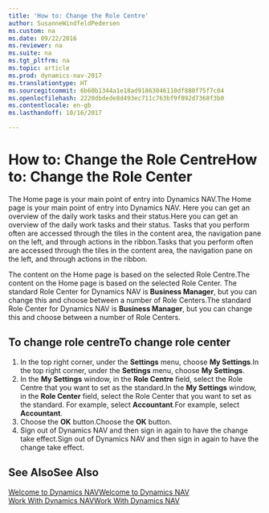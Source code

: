 ```yaml
---
title: 'How to: Change the Role Centre'
author: SusanneWindfeldPedersen
ms.custom: na
ms.date: 09/22/2016
ms.reviewer: na
ms.suite: na
ms.tgt_pltfrm: na
ms.topic: article
ms.prod: dynamics-nav-2017
ms.translationtype: HT
ms.sourcegitcommit: 6b60b1344a1e18ad91863046110df880f75f7c04
ms.openlocfilehash: 2220dbdede8d493ec711c763bf9f092d7368f3b0
ms.contentlocale: en-gb
ms.lasthandoff: 10/16/2017

---
```


# <a name="how-to-change-the-role-center"></a><span data-ttu-id="a7b30-102">How to: Change the Role Centre</span><span class="sxs-lookup"><span data-stu-id="a7b30-102">How to: Change the Role Center</span></span>
<span data-ttu-id="a7b30-103">The Home page is your main point of entry into Dynamics NAV.</span><span class="sxs-lookup"><span data-stu-id="a7b30-103">The Home page is your main point of entry into Dynamics NAV.</span></span> <span data-ttu-id="a7b30-104">Here you can get an overview of the daily work tasks and their status.</span><span class="sxs-lookup"><span data-stu-id="a7b30-104">Here you can get an overview of the daily work tasks and their status.</span></span> <span data-ttu-id="a7b30-105">Tasks that you perform often are accessed through the tiles in the content area, the navigation pane on the left, and through actions in the ribbon.</span><span class="sxs-lookup"><span data-stu-id="a7b30-105">Tasks that you perform often are accessed through the tiles in the content area, the navigation pane on the left, and through actions in the ribbon.</span></span>

<span data-ttu-id="a7b30-106">The content on the Home page is based on the selected Role Centre.</span><span class="sxs-lookup"><span data-stu-id="a7b30-106">The content on the Home page is based on the selected Role Center.</span></span> <span data-ttu-id="a7b30-107">The standard Role Center for Dynamics NAV is **Business Manager**, but you can change this and choose between a number of Role Centers.</span><span class="sxs-lookup"><span data-stu-id="a7b30-107">The standard Role Center for Dynamics NAV is **Business Manager**, but you can change this and choose between a number of Role Centers.</span></span>

## <a name="to-change-role-center"></a><span data-ttu-id="a7b30-108">To change role centre</span><span class="sxs-lookup"><span data-stu-id="a7b30-108">To change role center</span></span>
1. <span data-ttu-id="a7b30-109">In the top right corner, under the **Settings** menu, choose **My Settings**.</span><span class="sxs-lookup"><span data-stu-id="a7b30-109">In the top right corner, under the **Settings** menu, choose **My Settings**.</span></span>
2. <span data-ttu-id="a7b30-110">In the **My Settings** window, in the **Role Centre** field, select the Role Centre that you want to set as the standard.</span><span class="sxs-lookup"><span data-stu-id="a7b30-110">In the **My Settings** window, in the **Role Center** field, select the Role Center that you want to set as the standard.</span></span> <span data-ttu-id="a7b30-111">For example, select **Accountant**.</span><span class="sxs-lookup"><span data-stu-id="a7b30-111">For example, select **Accountant**.</span></span>
3. <span data-ttu-id="a7b30-112">Choose the **OK** button.</span><span class="sxs-lookup"><span data-stu-id="a7b30-112">Choose the **OK** button.</span></span>
4. <span data-ttu-id="a7b30-113">Sign out of Dynamics NAV and then sign in again to have the change take effect.</span><span class="sxs-lookup"><span data-stu-id="a7b30-113">Sign out of Dynamics NAV and then sign in again to have the change take effect.</span></span>

## <a name="see-also"></a><span data-ttu-id="a7b30-114">See Also</span><span class="sxs-lookup"><span data-stu-id="a7b30-114">See Also</span></span>
[<span data-ttu-id="a7b30-115">Welcome to Dynamics NAV</span><span class="sxs-lookup"><span data-stu-id="a7b30-115">Welcome to Dynamics NAV</span></span>](across-get-started.md)  
[<span data-ttu-id="a7b30-116">Work With Dynamics NAV</span><span class="sxs-lookup"><span data-stu-id="a7b30-116">Work With Dynamics NAV</span></span>](ui-work-product.md)  

